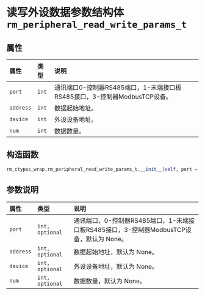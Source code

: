 # 读写外设数据参数结构体`rm_peripheral_read_write_params_t`

## 属性

|  属性  |  类型  |  说明  |
| :--- | :--- | :--- |
|  `port`  |  `int`  |  通讯端口0-控制器RS485端口，1-末端接口板RS485接口，3-控制器ModbusTCP设备。  |
|  `address`  |  `int`  |  数据起始地址。  |
|  `device`  |  `int`  |  外设设备地址。  |
|  `num`  |  `int`  |  数据数量。  |

## 构造函数

```Python
rm_ctypes_wrap.rm_peripheral_read_write_params_t.__init__(self, port = None, address = None, device = None, num = None)
```

## 参数说明

|  属性  |  类型  |  说明  |
| :--- | :--- | :--- |
|  `port`  |  `int, optional`  |  通讯端口，0-控制器RS485端口，1-末端接口板RS485接口，3-控制器ModbusTCP设备，默认为 None。  |
|  `address`  |  `int, optional`  |  数据起始地址，默认为 None。  |
|  `device`  |  `int, optional`  |  外设设备地址，默认为 None。  |
|  `num`  |  `int, optional`  |  数据数量，默认为 None。  |

